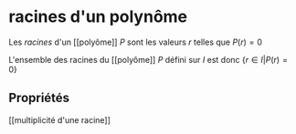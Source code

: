 # racines d'un polynôme
Les _racines_ d'un [[polyôme]] $P$ sont les valeurs $r$ telles que $P(r) = 0$

L'ensemble des racines du [[polyôme]] $P$ défini sur $I$ est donc $\{r\in I| P(r) = 0\}$

## Propriétés 

[[multiplicité d'une racine]]
